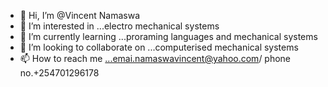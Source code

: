 - 👋 Hi, I’m @Vincent Namaswa
- 👀 I’m interested in ...electro mechanical systems
- 🌱 I’m currently learning ...proraming languages and mechanical systems 
- 💞️ I’m looking to collaborate on ...computerised mechanical systems 
- 📫 How to reach me ...emai.namaswavincent@yahoo.com/ phone no.+254701296178

<!---
Namaswa12/Namaswa12 is a ✨ special ✨ repository because its `README.md` (this file) appears on your GitHub profile.
You can click the Preview link to take a look at your changes.
--->
